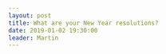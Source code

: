 ```yaml
---
layout: post
title: What are your New Year resolutions? 
date: 2019-01-02 19:30:00
leader: Martin 
---
```

